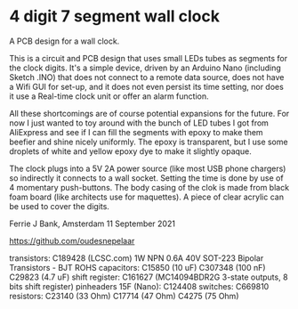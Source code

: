 # 4 digit 7 segment wall clock

A PCB design for a wall clock.

This is a circuit and PCB design that uses small LEDs tubes as segments for the clock digits.
It's a simple device, driven by an Arduino Nano (including Sketch .INO) that does not connect to
a remote data source, does not have a Wifi GUI for set-up, and it does not even persist its time setting,
nor does it use a Real-time clock unit or offer an alarm function.

All these shortcomings are of course potential expansions for the future. For now I just wanted to toy
around with the bunch of LED tubes I got from AliExpress and see if I can fill the segments with epoxy
to make them beefier and shine nicely uniformly. The epoxy is transparent, but I use some droplets of white and yellow
epoxy dye to make it slightly opaque.

The clock plugs into a 5V 2A power source (like most USB phone chargers) so indirectly it connects to a wall socket.
Setting the time is done by use of 4 momentary push-buttons.
The body casing of the clok is made from black foam board (like architects use for maquettes).
A piece of clear acrylic can be used to cover the digits.


Ferrie J Bank,
Amsterdam 11 September 2021

https://github.com/oudesnepelaar


transistors: C189428 (LCSC.com) 1W NPN 0.6A 40V SOT-223 Bipolar Transistors - BJT ROHS
capacitors: C15850 (10 uF) C307348 (100 nF) C29823 (4.7 uF)
shift register: C161627 (MC14094BDR2G 3-state outputs, 8 bits shift register)
pinheaders 15F (Nano): C124408
switches: C669810
resistors: C23140 (33 Ohm) C17714 (47 Ohm) C4275 (75 Ohm)